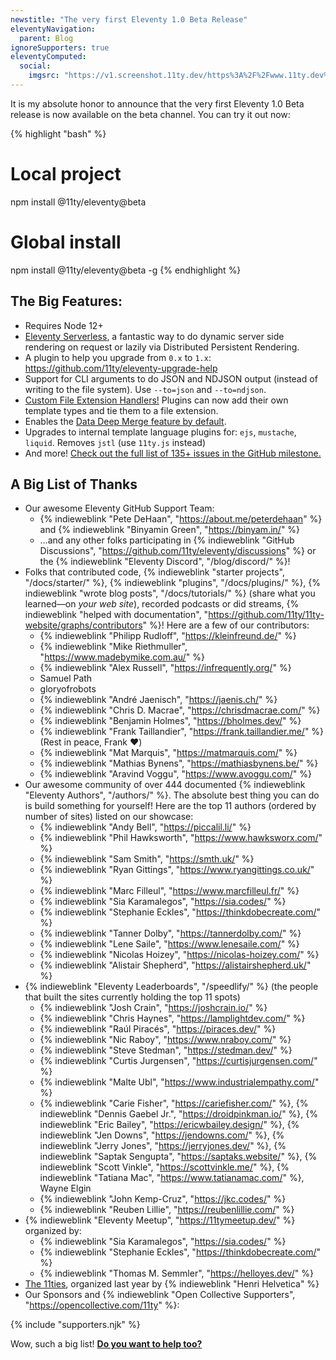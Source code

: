 ```yaml
---
newstitle: "The very first Eleventy 1.0 Beta Release"
eleventyNavigation:
  parent: Blog
ignoreSupporters: true
eleventyComputed:
  social:
    imgsrc: "https://v1.screenshot.11ty.dev/https%3A%2F%2Fwww.11ty.dev%2F/opengraph/_1/"
---
```

It is my absolute honor to announce that the very first Eleventy 1.0 Beta release is now available on the beta channel. You can try it out now:

{% highlight "bash" %}
# Local project
npm install @11ty/eleventy@beta

# Global install
npm install @11ty/eleventy@beta -g
{% endhighlight %}

## The Big Features:

* Requires Node 12+
* [Eleventy Serverless](/docs/plugins/serverless/), a fantastic way to do dynamic server side rendering on request or lazily via Distributed Persistent Rendering.
* A plugin to help you upgrade from `0.x` to `1.x`: https://github.com/11ty/eleventy-upgrade-help
* Support for CLI arguments to do JSON and NDJSON output (instead of writing to the file system). Use `--to=json` and `--to=ndjson`.
* [Custom File Extension Handlers!](https://github.com/11ty/eleventy/issues/117) Plugins can now add their own template types and tie them to a file extension.
* Enables the [Data Deep Merge feature by default](/docs/data-deep-merge/).
* Upgrades to internal template language plugins for: `ejs`, `mustache`, `liquid`. Removes `jstl` (use `11ty.js` instead)
* And more! [Check out the full list of 135+ issues in the GitHub milestone.](https://github.com/11ty/eleventy/milestone/32?closed=1)

## A Big List of Thanks

* Our awesome Eleventy GitHub Support Team:
  * {% indieweblink "Pete DeHaan", "https://about.me/peterdehaan" %} and {% indieweblink "Binyamin Green", "https://binyam.in/" %}
  * …and any other folks participating in {% indieweblink "GitHub Discussions", "https://github.com/11ty/eleventy/discussions" %} or the {% indieweblink "Eleventy Discord", "/blog/discord/" %}!
* Folks that contributed code, {% indieweblink "starter projects", "/docs/starter/" %}, {% indieweblink "plugins", "/docs/plugins/" %}, {% indieweblink "wrote blog posts", "/docs/tutorials/" %} (share what you learned—on _your web site_), recorded podcasts or did streams, {% indieweblink "helped with documentation", "https://github.com/11ty/11ty-website/graphs/contributors" %}! Here are a few of our contributors:
  * {% indieweblink "Philipp Rudloff", "https://kleinfreund.de/" %}
  * {% indieweblink "Mike Riethmuller", "https://www.madebymike.com.au/" %}
  * {% indieweblink "Alex Russell", "https://infrequently.org/" %}
  * Samuel Path
  * gloryofrobots
  * {% indieweblink "André Jaenisch", "https://jaenis.ch/" %}
  * {% indieweblink "Chris D. Macrae", "https://chrisdmacrae.com/" %}
  * {% indieweblink "Benjamin Holmes", "https://bholmes.dev/" %}
  * {% indieweblink "Frank Taillandier", "https://frank.taillandier.me/" %} (Rest in peace, Frank ❤️)
  * {% indieweblink "Mat Marquis", "https://matmarquis.com/" %}
  * {% indieweblink "Mathias Bynens", "https://mathiasbynens.be/" %}
  * {% indieweblink "Aravind Voggu", "https://www.avoggu.com/" %}
* Our awesome community of over 444 documented {% indieweblink "Eleventy Authors", "/authors/" %}. The absolute best thing you can do is build something for yourself! Here are the top 11 authors (ordered by number of sites) listed on our showcase:
  * {% indieweblink "Andy Bell", "https://piccalil.li/" %}
  * {% indieweblink "Phil Hawksworth", "https://www.hawksworx.com/" %}
  * {% indieweblink "Sam Smith", "https://smth.uk/" %}
  * {% indieweblink "Ryan Gittings", "https://www.ryangittings.co.uk/" %}
  * {% indieweblink "Marc Filleul", "https://www.marcfilleul.fr/" %}
  * {% indieweblink "Sia Karamalegos", "https://sia.codes/" %}
  * {% indieweblink "Stephanie Eckles", "https://thinkdobecreate.com/" %}
  * {% indieweblink "Tanner Dolby", "https://tannerdolby.com/" %}
  * {% indieweblink "Lene Saile", "https://www.lenesaile.com/" %}
  * {% indieweblink "Nicolas Hoizey", "https://nicolas-hoizey.com/" %}
  * {% indieweblink "Alistair Shepherd", "https://alistairshepherd.uk/" %}
* {% indieweblink "Eleventy Leaderboards", "/speedlify/" %} (the people that built the sites currently holding the top 11 spots)
  * {% indieweblink "Josh Crain", "https://joshcrain.io/" %}
  * {% indieweblink "Chris Haynes", "https://lamplightdev.com/" %}
  * {% indieweblink "Raúl Piracés", "https://piraces.dev/" %}
  * {% indieweblink "Nic Raboy", "https://www.nraboy.com/" %}
  * {% indieweblink "Steve Stedman", "https://stedman.dev/" %}
  * {% indieweblink "Curtis Jurgensen", "https://curtisjurgensen.com/" %}
  * {% indieweblink "Malte Ubl", "https://www.industrialempathy.com/" %}
  * {% indieweblink "Carie Fisher", "https://cariefisher.com/" %}, {% indieweblink "Dennis Gaebel Jr.", "https://droidpinkman.io/" %}, {% indieweblink "Eric Bailey", "https://ericwbailey.design/" %}, {% indieweblink "Jen Downs", "https://jendowns.com/" %}, {% indieweblink "Jerry Jones", "https://jerryjones.dev/" %}, {% indieweblink "Saptak Sengupta", "https://saptaks.website/" %}, {% indieweblink "Scott Vinkle", "https://scottvinkle.me/" %}, {% indieweblink "Tatiana Mac", "https://www.tatianamac.com/" %}, Wayne Elgin
  * {% indieweblink "John Kemp-Cruz", "https://jkc.codes/" %}
  * {% indieweblink "Reuben Lillie", "https://reubenlillie.com/" %}
* {% indieweblink "Eleventy Meetup", "https://11tymeetup.dev/" %} organized by:
  * {% indieweblink "Sia Karamalegos", "https://sia.codes/" %}
  * {% indieweblink "Stephanie Eckles", "https://thinkdobecreate.com/" %}
  * {% indieweblink "Thomas M. Semmler", "https://helloyes.dev/" %}
* [The 11ties](https://twitter.com/JAMstackTORONTO/status/1341815501341790208), organized last year by {% indieweblink "Henri Helvetica" %}
* Our Sponsors and {% indieweblink "Open Collective Supporters", "https://opencollective.com/11ty" %}:

{% include "supporters.njk" %}

Wow, such a big list! **[Do you want to help too?](/docs/how-to-support/)**